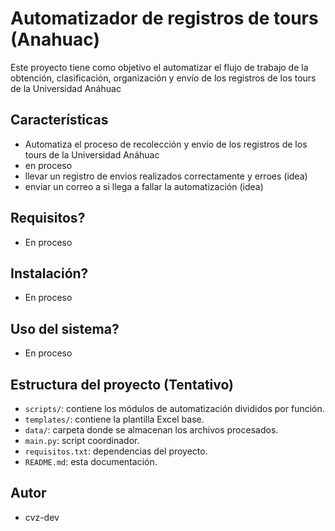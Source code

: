 # Automatizador de registros de tours (Anahuac)

Este proyecto tiene como objetivo el automatizar el flujo de trabajo de la obtención, clasificación, organización y envío de los registros de los tours de la Universidad Anáhuac

## Características
- Automatiza el proceso de recolección y envío de los registros de los tours de la Universidad Anáhuac
- en proceso
- llevar un registro de envios realizados correctamente y erroes (idea)
- enviar un correo a si llega a fallar la automatización (idea)

## Requisitos?
- En proceso

## Instalación?
- En proceso

## Uso del sistema?
- En proceso

## Estructura del proyecto (Tentativo)
- `scripts/`: contiene los módulos de automatización divididos por función.
- `templates/`: contiene la plantilla Excel base.
- `data/`: carpeta donde se almacenan los archivos procesados.
- `main.py`: script coordinador.
- `requisitos.txt`: dependencias del proyecto.
- `README.md`: esta documentación.

## Autor
- cvz-dev

